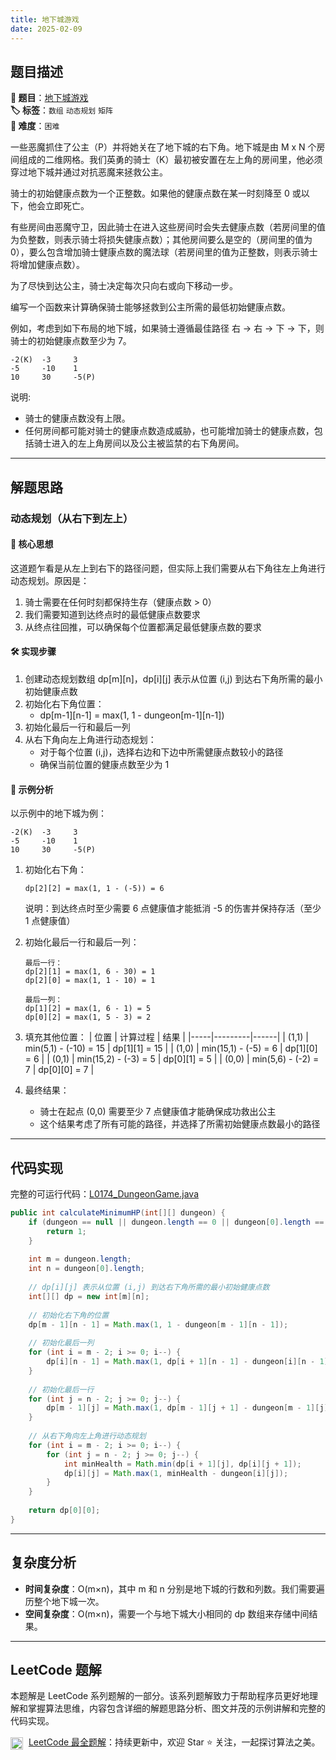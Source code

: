 ```yaml
---
title: 地下城游戏
date: 2025-02-09
---
```


## 题目描述

**🔗 题目**：[地下城游戏](https://leetcode.cn/problems/dungeon-game/)  
**🏷️ 标签**：`数组` `动态规划` `矩阵`  
**🔴 难度**：`困难`  

一些恶魔抓住了公主（P）并将她关在了地下城的右下角。地下城是由 M x N 个房间组成的二维网格。我们英勇的骑士（K）最初被安置在左上角的房间里，他必须穿过地下城并通过对抗恶魔来拯救公主。

骑士的初始健康点数为一个正整数。如果他的健康点数在某一时刻降至 0 或以下，他会立即死亡。

有些房间由恶魔守卫，因此骑士在进入这些房间时会失去健康点数（若房间里的值为负整数，则表示骑士将损失健康点数）；其他房间要么是空的（房间里的值为 0），要么包含增加骑士健康点数的魔法球（若房间里的值为正整数，则表示骑士将增加健康点数）。

为了尽快到达公主，骑士决定每次只向右或向下移动一步。

编写一个函数来计算确保骑士能够拯救到公主所需的最低初始健康点数。

例如，考虑到如下布局的地下城，如果骑士遵循最佳路径 右 -> 右 -> 下 -> 下，则骑士的初始健康点数至少为 7。

```
-2(K)  -3     3
-5     -10    1
10     30     -5(P)
```

说明:
- 骑士的健康点数没有上限。
- 任何房间都可能对骑士的健康点数造成威胁，也可能增加骑士的健康点数，包括骑士进入的左上角房间以及公主被监禁的右下角房间。

---

## 解题思路
### 动态规划（从右下到左上）

#### 📝 核心思想
这道题乍看是从左上到右下的路径问题，但实际上我们需要从右下角往左上角进行动态规划。原因是：
1. 骑士需要在任何时刻都保持生存（健康点数 > 0）
2. 我们需要知道到达终点时的最低健康点数要求
3. 从终点往回推，可以确保每个位置都满足最低健康点数的要求

#### 🛠️ 实现步骤
1. 创建动态规划数组 dp[m][n]，dp[i][j] 表示从位置 (i,j) 到达右下角所需的最小初始健康点数
2. 初始化右下角位置：
   - dp[m-1][n-1] = max(1, 1 - dungeon[m-1][n-1])
3. 初始化最后一行和最后一列
4. 从右下角向左上角进行动态规划：
   - 对于每个位置 (i,j)，选择右边和下边中所需健康点数较小的路径
   - 确保当前位置的健康点数至少为 1

#### 🧩 示例分析
以示例中的地下城为例：
```
-2(K)  -3     3
-5     -10    1
10     30     -5(P)
```

1. 初始化右下角：
   ```
   dp[2][2] = max(1, 1 - (-5)) = 6
   ```
   说明：到达终点时至少需要 6 点健康值才能抵消 -5 的伤害并保持存活（至少 1 点健康值）

2. 初始化最后一行和最后一列：
   ```
   最后一行：
   dp[2][1] = max(1, 6 - 30) = 1
   dp[2][0] = max(1, 1 - 10) = 1

   最后一列：
   dp[1][2] = max(1, 6 - 1) = 5
   dp[0][2] = max(1, 5 - 3) = 2
   ```

3. 填充其他位置：
   | 位置 | 计算过程 | 结果 |
   |-----|---------|------|
   | (1,1) | min(5,1) - (-10) = 15 | dp[1][1] = 15 |
   | (1,0) | min(15,1) - (-5) = 6 | dp[1][0] = 6 |
   | (0,1) | min(15,2) - (-3) = 5 | dp[0][1] = 5 |
   | (0,0) | min(5,6) - (-2) = 7 | dp[0][0] = 7 |

4. 最终结果：
   - 骑士在起点 (0,0) 需要至少 7 点健康值才能确保成功救出公主
   - 这个结果考虑了所有可能的路径，并选择了所需初始健康点数最小的路径

---

## 代码实现

完整的可运行代码：[L0174_DungeonGame.java](../src/main/java/L0174_DungeonGame.java)

```java
public int calculateMinimumHP(int[][] dungeon) {
    if (dungeon == null || dungeon.length == 0 || dungeon[0].length == 0) {
        return 1;
    }
    
    int m = dungeon.length;
    int n = dungeon[0].length;
    
    // dp[i][j] 表示从位置 (i,j) 到达右下角所需的最小初始健康点数
    int[][] dp = new int[m][n];
    
    // 初始化右下角的位置
    dp[m - 1][n - 1] = Math.max(1, 1 - dungeon[m - 1][n - 1]);
    
    // 初始化最后一列
    for (int i = m - 2; i >= 0; i--) {
        dp[i][n - 1] = Math.max(1, dp[i + 1][n - 1] - dungeon[i][n - 1]);
    }
    
    // 初始化最后一行
    for (int j = n - 2; j >= 0; j--) {
        dp[m - 1][j] = Math.max(1, dp[m - 1][j + 1] - dungeon[m - 1][j]);
    }
    
    // 从右下角向左上角进行动态规划
    for (int i = m - 2; i >= 0; i--) {
        for (int j = n - 2; j >= 0; j--) {
            int minHealth = Math.min(dp[i + 1][j], dp[i][j + 1]);
            dp[i][j] = Math.max(1, minHealth - dungeon[i][j]);
        }
    }
    
    return dp[0][0];
}
```

---

## 复杂度分析

- **时间复杂度**：O(m×n)，其中 m 和 n 分别是地下城的行数和列数。我们需要遍历整个地下城一次。
- **空间复杂度**：O(m×n)，需要一个与地下城大小相同的 dp 数组来存储中间结果。

---

## LeetCode 题解

本题解是 LeetCode 系列题解的一部分。该系列题解致力于帮助程序员更好地理解和掌握算法思维，内容包含详细的解题思路分析、图文并茂的示例讲解和完整的代码实现。

<img src="https://github.githubassets.com/images/modules/logos_page/GitHub-Mark.png" alt="GitHub" width="20" style="vertical-align: middle; margin-right: 5px"> [LeetCode 最全题解](https://github.com/LjyYano/LeetCode)：持续更新中，欢迎 Star ⭐️ 关注，一起探讨算法之美。 